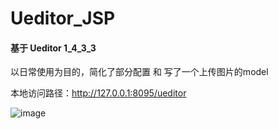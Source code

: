 # Ueditor_JSP

#### 基于 Ueditor 1_4_3_3

以日常使用为目的，简化了部分配置 和 写了一个上传图片的model

本地访问路径：http://127.0.0.1:8095/ueditor

![image](https://github.com/LambdaExpression/Ueditor_SpringBoot_JSP/blob/master/picture.png)
